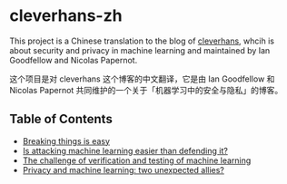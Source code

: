 # cleverhans-zh

This project is a Chinese translation to the blog of [cleverhans](http://www.cleverhans.io/), whcih is about security and privacy in machine learning and maintained by Ian Goodfellow and Nicolas Papernot.

这个项目是对 cleverhans 这个博客的中文翻译，它是由 Ian Goodfellow 和 Nicolas Papernot 共同维护的一个关于「机器学习中的安全与隐私」的博客。

## Table of Contents

- [Breaking things is easy](./post/break-things-is-easy.md)
- [Is attacking machine learning easier than defending it?](./post/Is-attacking-machine-learning-easier-than-defending-it.md)
- [The challenge of verification and testing of machine learning](./post/The-challenge-of-verification-and-testing-of-machine-learning.md)
- [Privacy and machine learning: two unexpected allies?](./post/Privacy-and-machine-learning-two-unexpected-allies.md)
